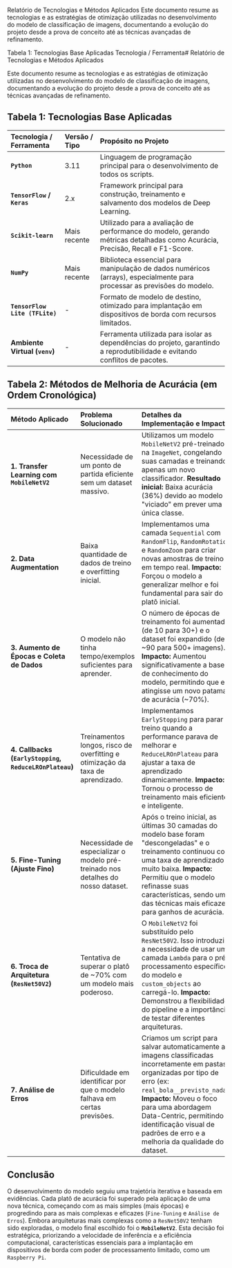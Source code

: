 Relatório de Tecnologias e Métodos Aplicados
Este documento resume as tecnologias e as estratégias de otimização utilizadas no desenvolvimento do modelo de classificação de imagens, documentando a evolução do projeto desde a prova de conceito até as técnicas avançadas de refinamento.

Tabela 1: Tecnologias Base Aplicadas
Tecnologia / Ferramenta# Relatório de Tecnologias e Métodos Aplicados

Este documento resume as tecnologias e as estratégias de otimização utilizadas no desenvolvimento do modelo de classificação de imagens, documentando a evolução do projeto desde a prova de conceito até as técnicas avançadas de refinamento.

## Tabela 1: Tecnologias Base Aplicadas

| Tecnologia / Ferramenta | Versão / Tipo | Propósito no Projeto |
| :--- | :--- | :--- |
| **`Python`** | 3.11 | Linguagem de programação principal para o desenvolvimento de todos os scripts. |
| **`TensorFlow` / `Keras`** | 2.x | Framework principal para construção, treinamento e salvamento dos modelos de Deep Learning. |
| **`Scikit-learn`** | Mais recente | Utilizado para a avaliação de performance do modelo, gerando métricas detalhadas como Acurácia, Precisão, Recall e F1-Score. |
| **`NumPy`** | Mais recente | Biblioteca essencial para manipulação de dados numéricos (arrays), especialmente para processar as previsões do modelo. |
| **`TensorFlow Lite (TFLite)`**| - | Formato de modelo de destino, otimizado para implantação em dispositivos de borda com recursos limitados. |
| **Ambiente Virtual (`venv`)** | - | Ferramenta utilizada para isolar as dependências do projeto, garantindo a reprodutibilidade e evitando conflitos de pacotes. |

## Tabela 2: Métodos de Melhoria de Acurácia (em Ordem Cronológica)

| Método Aplicado | Problema Solucionado | Detalhes da Implementação e Impacto |
| :--- | :--- | :--- |
| **1. Transfer Learning com `MobileNetV2`** | Necessidade de um ponto de partida eficiente sem um dataset massivo. | Utilizamos um modelo `MobileNetV2` pré-treinado na `ImageNet`, congelando suas camadas e treinando apenas um novo classificador. **Resultado inicial:** Baixa acurácia (36%) devido ao modelo "viciado" em prever uma única classe. |
| **2. Data Augmentation** | Baixa quantidade de dados de treino e overfitting inicial. | Implementamos uma camada `Sequential` com `RandomFlip`, `RandomRotation` e `RandomZoom` para criar novas amostras de treino em tempo real. **Impacto:** Forçou o modelo a generalizar melhor e foi fundamental para sair do platô inicial. |
| **3. Aumento de Épocas e Coleta de Dados** | O modelo não tinha tempo/exemplos suficientes para aprender. | O número de épocas de treinamento foi aumentado (de 10 para 30+) e o dataset foi expandido (de ~90 para 500+ imagens). **Impacto:** Aumentou significativamente a base de conhecimento do modelo, permitindo que ele atingisse um novo patamar de acurácia (~70%). |
| **4. Callbacks (`EarlyStopping`, `ReduceLROnPlateau`)** | Treinamentos longos, risco de overfitting e otimização da taxa de aprendizado. | Implementamos `EarlyStopping` para parar o treino quando a performance parava de melhorar e `ReduceLROnPlateau` para ajustar a taxa de aprendizado dinamicamente. **Impacto:** Tornou o processo de treinamento mais eficiente e inteligente. |
| **5. Fine-Tuning (Ajuste Fino)** | Necessidade de especializar o modelo pré-treinado nos detalhes do nosso dataset. | Após o treino inicial, as últimas 30 camadas do modelo base foram "descongeladas" e o treinamento continuou com uma taxa de aprendizado muito baixa. **Impacto:** Permitiu que o modelo refinasse suas características, sendo uma das técnicas mais eficazes para ganhos de acurácia. |
| **6. Troca de Arquitetura (`ResNet50V2`)** | Tentativa de superar o platô de ~70% com um modelo mais poderoso. | O `MobileNetV2` foi substituído pelo `ResNet50V2`. Isso introduziu a necessidade de usar uma camada `Lambda` para o pré-processamento específico do modelo e `custom_objects` ao carregá-lo. **Impacto:** Demonstrou a flexibilidade do pipeline e a importância de testar diferentes arquiteturas. |
| **7. Análise de Erros** | Dificuldade em identificar por que o modelo falhava em certas previsões. | Criamos um script para salvar automaticamente as imagens classificadas incorretamente em pastas organizadas por tipo de erro (ex: `real_bola__previsto_nada`). **Impacto:** Moveu o foco para uma abordagem Data-Centric, permitindo a identificação visual de padrões de erro e a melhoria da qualidade do dataset. |

## Conclusão

O desenvolvimento do modelo seguiu uma trajetória iterativa e baseada em evidências. Cada platô de acurácia foi superado pela aplicação de uma nova técnica, começando com as mais simples (mais épocas) e progredindo para as mais complexas e eficazes (`Fine-Tuning` e `Análise de Erros`). Embora arquiteturas mais complexas como a `ResNet50V2` tenham sido exploradas, o modelo final escolhido foi o **`MobileNetV2`**. Esta decisão foi estratégica, priorizando a velocidade de inferência e a eficiência computacional, características essenciais para a implantação em dispositivos de borda com poder de processamento limitado, como um `Raspberry Pi`.
